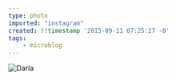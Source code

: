 ```yaml
---
type: photo
imported: "instagram"
created: !!timestamp '2015-09-11 07:25:27 -8'
tags:
    - microblog
---
```

![Darla](/media/images/photos/2015/09/21d1dd29f1f88c4ee97543f42cdd338a.jpg)

